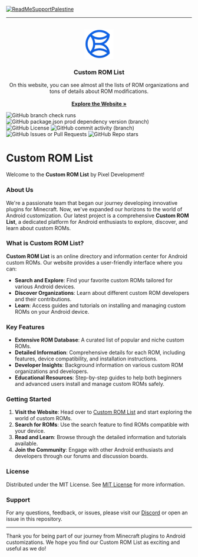 [![ReadMeSupportPalestine](https://raw.githubusercontent.com/Safouene1/support-palestine-banner/master/banner-support.svg)](https://techforpalestine.org/learn-more)

---

<br/>
<div align="center">
<img src="\static\img\logo.png" alt="Logo" width="80" height="80">
</a>
<h3 align="center">Custom ROM List</h3>
<p align="center">On this website, you can see almost all the lists of ROM organizations and tons of details about ROM modifications.<br/>
<br/>
<a href="https://itz-rj-here.github.io/Custom-ROM-List/"><strong>Explore the Website »</strong></a><br/>
</p>
</div>

![GitHub branch check runs](https://img.shields.io/github/check-runs/itz-rj-here/Custom-ROM-List/main)
![GitHub package.json prod dependency version (branch)](https://img.shields.io/github/package-json/dependency-version/itz-rj-here/Custom-ROM-List/%40docusaurus%2Fcore/main)
![GitHub License](https://img.shields.io/github/license/itz-rj-here/Custom-ROM-List)
![GitHub commit activity (branch)](https://img.shields.io/github/commit-activity/t/itz-rj-here/Custom-ROM-List/main)
![GitHub Issues or Pull Requests](https://img.shields.io/github/issues/itz-rj-here/Custom-ROM-List)
![GitHub Repo stars](https://img.shields.io/github/stars/itz-rj-here/Custom-ROM-List)

# Custom ROM List

Welcome to the **Custom ROM List** by Pixel Development!

### About Us

We're a passionate team that began our journey developing innovative plugins for Minecraft. Now, we've expanded our horizons to the world of Android customization. Our latest project is a comprehensive **Custom ROM List**, a dedicated platform for Android enthusiasts to explore, discover, and learn about custom ROMs.

### What is Custom ROM List?

**Custom ROM List** is an online directory and information center for Android custom ROMs. Our website provides a user-friendly interface where you can:

- **Search and Explore**: Find your favorite custom ROMs tailored for various Android devices.
- **Discover Organizations**: Learn about different custom ROM developers and their contributions.
- **Learn**: Access guides and tutorials on installing and managing custom ROMs on your Android device.

### Key Features

- **Extensive ROM Database**: A curated list of popular and niche custom ROMs.
- **Detailed Information**: Comprehensive details for each ROM, including features, device compatibility, and installation instructions.
- **Developer Insights**: Background information on various custom ROM organizations and developers.
- **Educational Resources**: Step-by-step guides to help both beginners and advanced users install and manage custom ROMs safely.

### Getting Started

1. **Visit the Website**: Head over to [Custom ROM List](https://itz-rj-here.github.io/Custom-ROM-List/) and start exploring the world of custom ROMs.
2. **Search for ROMs**: Use the search feature to find ROMs compatible with your device.
3. **Read and Learn**: Browse through the detailed information and tutorials available.
4. **Join the Community**: Engage with other Android enthusiasts and developers through our forums and discussion boards.

### License

Distributed under the MIT License. See [MIT License](https://opensource.org/licenses/MIT) for more information.

### Support

For any questions, feedback, or issues, please visit our [Discord](https://discord.gg/6gjTNXZ4z4) or open an issue in this repository.

---

Thank you for being part of our journey from Minecraft plugins to Android customizations. We hope you find our Custom ROM List as exciting and useful as we do!
